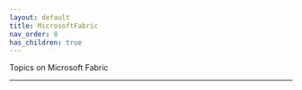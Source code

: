 ```yaml
---
layout: default
title: MicrosoftFabric
nav_order: 8
has_children: true
---
```


Topics on Microsoft Fabric

---